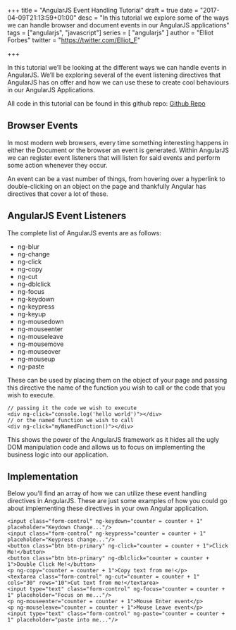 +++
title = "AngularJS Event Handling Tutorial"
draft = true
date = "2017-04-09T21:13:59+01:00"
desc = "In this tutorial we explore some of the ways we can handle browser and document events in our AngularJS applications"
tags = ["angularjs", "javascript"]
series = [ "angularjs" ]
author = "Elliot Forbes"
twitter = "https://twitter.com/Elliot_F"

+++

In this tutorial we’ll be looking at the different ways we can handle events in AngularJS. We’ll be exploring several of the event listening directives that AngularJS has on offer and how we can use these to create cool behaviours in our AngularJS Applications.


<div class="github-link">
All code in this tutorial can be found in this github repo: <a href="https://github.com/elliotforbes/angularjs-fundamentals">Github Repo</a>
</div>


## Browser Events


In most modern web browsers, every time something interesting happens in either the Document or the browser an event is generated. Within AngularJS we can register event listeners that will listen for said events and perform some action whenever they occur. 


An event can be a vast number of things, from hovering over a hyperlink to double-clicking on an object on the page and thankfully Angular has directives that cover a lot of these. 


## AngularJS Event Listeners


The complete list of AngularJS events are as follows:


* ng-blur
* ng-change
* ng-click
* ng-copy
* ng-cut
* ng-dblclick
* ng-focus
* ng-keydown
* ng-keypress
* ng-keyup
* ng-mousedown
* ng-mouseenter
* ng-mouseleave
* ng-mousemove
* ng-mouseover
* ng-mouseup
* ng-paste


These can be used by placing them on the object of your page and passing this directive the name of the function you wish to call or the code that you wish to execute. 


~~~
// passing it the code we wish to execute
<div ng-click="console.log('hello world')"></div>
// or the named function we wish to call
<div ng-click="myNamedFunction()"></div>
~~~
This shows the power of the AngularJS framework as it hides all the ugly DOM manipulation code and allows us to focus on implementing the business logic into our application.


## Implementation

Below you'll find an array of how we can utilize these event handling directives in AngularJS. These are just some examples of how you could go about implementing these directives in your own Angular application.

~~~
<input class="form-control" ng-keydown="counter = counter + 1" placeholder="Keydown Change..."/>
<input class="form-control" ng-keypress="counter = counter + 1" placeholder="Keypress change..."/>
<button class="btn btn-primary" ng-click="counter = counter + 1">Click Me!</button>
<button class="btn btn-primary" ng-dblclick="counter = counter + 1">Double Click Me!</button>
<p ng-copy="counter = counter + 1">Copy text from me!</p>
<textarea class="form-control" ng-cut="counter = counter + 1" cols="30" rows="10">Cut text from me!</textarea>
<input type="text" class="form-control" ng-focus="counter = counter + 1" placeholder="Focus on me..."/>
<p ng-mouseenter="counter = counter + 1">Mouse Enter event</p>
<p ng-mouseleave="counter = counter + 1">Mouse Leave event</p>
<input type="text" class="form-control" ng-paste="counter = counter + 1" placeholder="paste into me..."/>
~~~